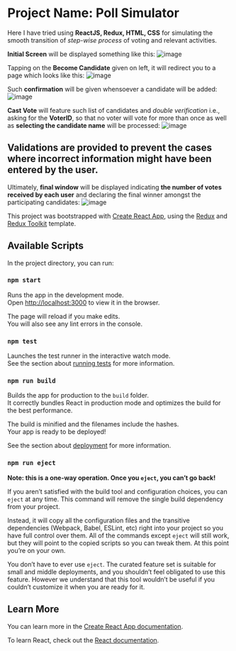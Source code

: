 # Project Name: Poll Simulator
Here I have tried using **ReactJS, Redux, HTML, CSS** for simulating the smooth transition of _step-wise process_ of voting and relevant activities.

**Initial Screen** will be displayed something like this: 
![image](https://user-images.githubusercontent.com/60847439/129946108-8950827b-cd09-4f87-a15f-89eb95833c71.png)

Tapping on the **Become Candidate** given on left, it will redirect you to a page which looks like this:
![image](https://user-images.githubusercontent.com/60847439/129945050-0617c362-36f3-4f0f-9def-e6200ad7b01d.png)

Such **confirmation** will be given whensoever a candidate will be added:
![image](https://user-images.githubusercontent.com/60847439/129946638-17f6cccd-63c5-4349-ac38-06ffd1e7459c.png)

**Cast Vote** will feature such list of candidates and _double verification_ i.e., asking for the **VoterID**, so that no voter will vote for more than once as well as **selecting the candidate name** will be processed:
![image](https://user-images.githubusercontent.com/60847439/129948560-ca417d50-a732-4e2d-aa15-8c0b86837468.png)
## Validations are provided to prevent the cases where incorrect information might have been entered by the user.

Ultimately, **final window** will be displayed indicating **the number of votes received by each user** and declaring the final winner amongst the participating candidates: 
![image](https://user-images.githubusercontent.com/60847439/129948819-87dcdc12-a83a-41ab-8ca2-5af039b97c63.png)


This project was bootstrapped with [Create React App](https://github.com/facebook/create-react-app), using the [Redux](https://redux.js.org/) and [Redux Toolkit](https://redux-toolkit.js.org/) template.

## Available Scripts

In the project directory, you can run:

### `npm start`

Runs the app in the development mode.<br />
Open [http://localhost:3000](http://localhost:3000) to view it in the browser.

The page will reload if you make edits.<br />
You will also see any lint errors in the console.

### `npm test`

Launches the test runner in the interactive watch mode.<br />
See the section about [running tests](https://facebook.github.io/create-react-app/docs/running-tests) for more information.

### `npm run build`

Builds the app for production to the `build` folder.<br />
It correctly bundles React in production mode and optimizes the build for the best performance.

The build is minified and the filenames include the hashes.<br />
Your app is ready to be deployed!

See the section about [deployment](https://facebook.github.io/create-react-app/docs/deployment) for more information.

### `npm run eject`

**Note: this is a one-way operation. Once you `eject`, you can’t go back!**

If you aren’t satisfied with the build tool and configuration choices, you can `eject` at any time. This command will remove the single build dependency from your project.

Instead, it will copy all the configuration files and the transitive dependencies (Webpack, Babel, ESLint, etc) right into your project so you have full control over them. All of the commands except `eject` will still work, but they will point to the copied scripts so you can tweak them. At this point you’re on your own.

You don’t have to ever use `eject`. The curated feature set is suitable for small and middle deployments, and you shouldn’t feel obligated to use this feature. However we understand that this tool wouldn’t be useful if you couldn’t customize it when you are ready for it.

## Learn More

You can learn more in the [Create React App documentation](https://facebook.github.io/create-react-app/docs/getting-started).

To learn React, check out the [React documentation](https://reactjs.org/).
